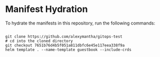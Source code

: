 
# Manifest Hydration

To hydrate the manifests in this repository, run the following commands:

```shell

git clone https://github.com/alexymantha/gitops-test
# cd into the cloned directory
git checkout 7651b76d4b5f051a811dbfc6e45e117eea338f9a
helm template . --name-template guestbook --include-crds
```